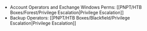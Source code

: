 - Account Operators and Exchange Windows Perms: [[PNPT/HTB Boxes/Forest/Privilege Escalation|Privilege Escalation]]
- Backup Operators: [[PNPT/HTB Boxes/Blackfield/Privilege Escalation|Privilege Escalation]]
